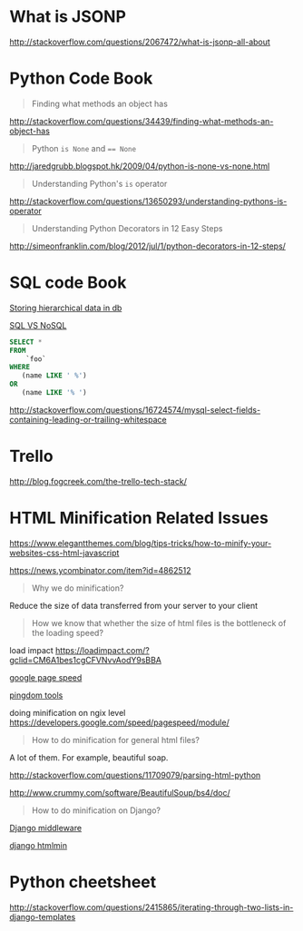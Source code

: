 # What is JSONP

http://stackoverflow.com/questions/2067472/what-is-jsonp-all-about


# Python Code Book

> Finding what methods an object has

http://stackoverflow.com/questions/34439/finding-what-methods-an-object-has

> Python `is None` and `== None`

http://jaredgrubb.blogspot.hk/2009/04/python-is-none-vs-none.html

> Understanding Python's `is` operator

http://stackoverflow.com/questions/13650293/understanding-pythons-is-operator

> Understanding Python Decorators in 12 Easy Steps

http://simeonfranklin.com/blog/2012/jul/1/python-decorators-in-12-steps/

# SQL code Book

[Storing hierarchical data in db](http://www.sitepoint.com/hierarchical-data-database/)

[SQL VS NoSQL](http://www.sitepoint.com/sql-vs-nosql-choose/)

```SQL
SELECT *
FROM
    `foo`
WHERE
   (name LIKE ' %')
OR
   (name LIKE '% ')
```


http://stackoverflow.com/questions/16724574/mysql-select-fields-containing-leading-or-trailing-whitespace

# Trello

http://blog.fogcreek.com/the-trello-tech-stack/

# HTML Minification Related Issues

https://www.elegantthemes.com/blog/tips-tricks/how-to-minify-your-websites-css-html-javascript

https://news.ycombinator.com/item?id=4862512

> Why we do minification?

Reduce the size of data transferred from your server to your client

> How we know that whether the size of html files is the bottleneck of the loading speed?

load impact
https://loadimpact.com/?gclid=CM6A1bes1cgCFVNvvAodY9sBBA

[google page speed](https://developers.google.com/speed/pagespeed/insights/)

[pingdom tools](http://tools.pingdom.com/fpt/)

doing minification on ngix level
https://developers.google.com/speed/pagespeed/module/

> How to do minification for general html files?

A lot of them. For example, beautiful soap.

http://stackoverflow.com/questions/11709079/parsing-html-python

http://www.crummy.com/software/BeautifulSoup/bs4/doc/

> How to do minification on Django?

[Django middleware](https://docs.djangoproject.com/en/1.8/topics/http/middleware/)

[django htmlmin](https://pypi.python.org/pypi/django-htmlmin)

# Python cheetsheet

http://stackoverflow.com/questions/2415865/iterating-through-two-lists-in-django-templates
